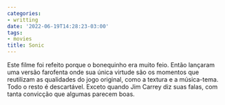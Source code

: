 ```yaml
---
categories:
- writting
date: '2022-06-19T14:28:23-03:00'
tags:
- movies
title: Sonic
---
```


Este filme foi refeito porque o bonequinho era muito feio. Então lançaram uma versão farofenta onde sua única virtude são os momentos que reutilizam as qualidades do jogo original, como a textura e a música-tema. Todo o resto é descartável. Exceto quando Jim Carrey diz suas falas, com tanta convicção que algumas parecem boas.